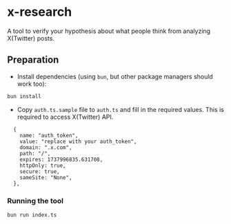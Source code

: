 # x-research

A tool to verify your hypothesis about what people think from analyzing X(Twitter) posts.


## Preparation

- Install dependencies (using `bun`, but other package managers should work too):

```bash
bun install
```

- Copy `auth.ts.sample` file to `auth.ts` and fill in the required values. This is required to access X(Twitter) API.

```
  {
    name: "auth_token",
    value: "replace with your auth_token",
    domain: ".x.com",
    path: "/",
    expires: 1737996835.631708,
    httpOnly: true,
    secure: true,
    sameSite: "None",
  },
```



### Running the tool

```bash
bun run index.ts
```

